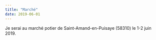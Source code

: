 ```yaml
---
title: "Marché"
date: 2019-06-01
---
```


Je serai au marché potier de Saint-Amand-en-Puisaye (58310) le 1-2 juin 2019.
